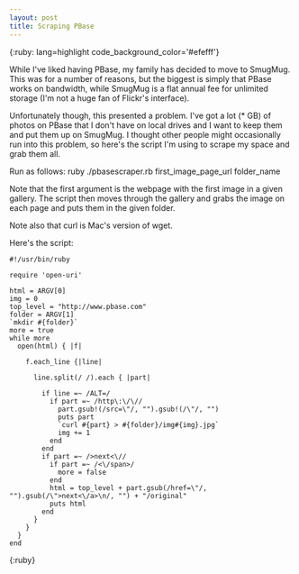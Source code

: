 ```yaml
---
layout: post
title: Scraping PBase
---
```


{:ruby:     lang=highlight code_background_color='#efefff'}

While I've liked having PBase, my family has decided to move to SmugMug. This was for a number of reasons, but the biggest is simply that PBase works on bandwidth, while SmugMug is a flat annual fee for unlimited storage (I'm not a huge fan of Flickr's interface).

Unfortunately though, this presented a problem. I've got a lot (* GB) of photos on PBase that I don't have on local drives and I want to keep them and put them up on SmugMug. I thought other people might occasionally run into this problem, so here's the script I'm using to scrape my space and grab them all.

Run as follows: ruby ./pbasescraper.rb first_image_page_url folder_name

Note that the first argument is the webpage with the first image in a given gallery. The script then moves through the gallery and grabs the image on each page and puts them in the given folder.

Note also that curl is Mac's version of wget.

Here's the script:

	#!/usr/bin/ruby

	require 'open-uri'

	html = ARGV[0]
	img = 0
	top_level = "http://www.pbase.com"
	folder = ARGV[1]
	`mkdir #{folder}`
	more = true
	while more 
	  open(html) { |f|

	    f.each_line {|line|  
    
	      line.split(/ /).each { |part|
   
	        if line =~ /ALT=/
	          if part =~ /http\:\/\//
	            part.gsub!(/src=\"/, "").gsub!(/\"/, "")
	            puts part
	            `curl #{part} > #{folder}/img#{img}.jpg`
	            img += 1
	          end
	        end          
	        if part =~ />next<\//            
	          if part =~ /<\/span>/
	            more = false
	          end
	          html = top_level + part.gsub(/href=\"/, "").gsub(/\">next<\/a>\n/, "") + "/original"
	          puts html
	        end     
	      }
	    }
	  }
	end  
{:ruby}
